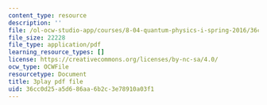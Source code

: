 ```yaml
---
content_type: resource
description: ''
file: /ol-ocw-studio-app/courses/8-04-quantum-physics-i-spring-2016/36cc0d25a5d686aa6b2c3e78910a03f1_8cRnBhBaSOo.pdf
file_size: 22228
file_type: application/pdf
learning_resource_types: []
license: https://creativecommons.org/licenses/by-nc-sa/4.0/
ocw_type: OCWFile
resourcetype: Document
title: 3play pdf file
uid: 36cc0d25-a5d6-86aa-6b2c-3e78910a03f1
---
```

